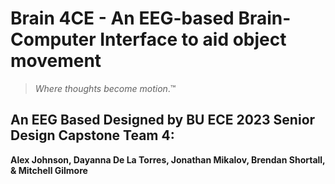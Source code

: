 # **Brain 4CE** - An EEG-based Brain-Computer Interface to aid object movement
> *Where thoughts become motion*.™
## An EEG Based Designed by BU ECE 2023 Senior Design Capstone Team 4: 
**Alex Johnson, Dayanna De La Torres, Jonathan Mikalov, Brendan Shortall, & Mitchell Gilmore**
